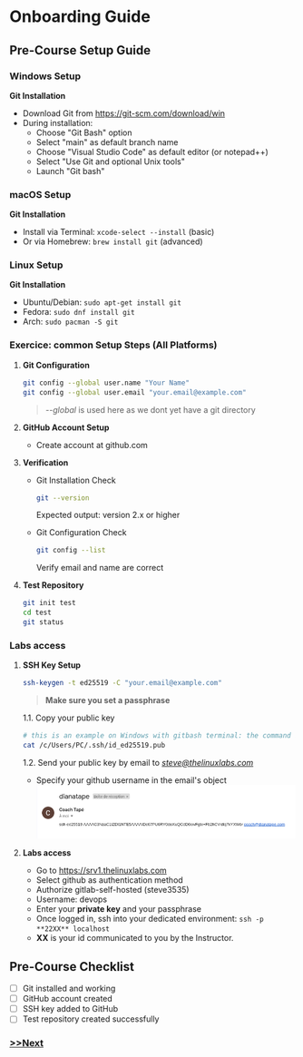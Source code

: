# Onboarding Guide

## Pre-Course Setup Guide

### Windows Setup
**Git Installation**
   - Download Git from https://git-scm.com/download/win
   - During installation:
     - Choose "Git Bash" option
     - Select "main" as default branch name
     - Choose "Visual Studio Code" as default editor (or notepad++)
     - Select "Use Git and optional Unix tools"
     - Launch "Git bash"
   
### macOS Setup
**Git Installation**
   - Install via Terminal: `xcode-select --install` (basic)
   - Or via Homebrew: `brew install git` (advanced)
   
### Linux Setup
**Git Installation**
   - Ubuntu/Debian: `sudo apt-get install git`
   - Fedora: `sudo dnf install git`
   - Arch: `sudo pacman -S git`

   
### Exercice: common Setup Steps (All Platforms)

1. **Git Configuration**
   ```bash
   git config --global user.name "Your Name"
   git config --global user.email "your.email@example.com"
   ```
   > *--global* is used here as we dont yet have a git directory
     
2. **GitHub Account Setup**
   - Create account at github.com
  
3. **Verification**  
   - Git Installation Check
     ```bash
     git --version
     ```
     Expected output: version 2.x or higher

   - Git Configuration Check
     ```bash
     git config --list
     ```
     Verify email and name are correct

4. **Test Repository**
   ```bash
   git init test
   cd test
   git status
   ```

### Labs access    
1. **SSH Key Setup**
   ```bash
   ssh-keygen -t ed25519 -C "your.email@example.com"
   ```
   > **Make sure you set a passphrase**
   
   1.1. Copy your public key
   ```bash
   # this is an example on Windows with gitbash terminal: the command and the path might be different
   cat /c/Users/PC/.ssh/id_ed25519.pub
   ```
   1.2. Send your public key by email to *steve@thelinuxlabs.com*
   - Specify your github username in the email's object  
     ![sample](./send_ssh_pubkey.png)  
     

3. **Labs access**
   - Go to https://srv1.thelinuxlabs.com 
   - Select github as authentication method
   - Authorize gitlab-self-hosted (steve3535)  
   - Username: devops  
   - Enter your **private key** and your passphrase  
   - Once logged in, ssh into your dedicated environment: `ssh -p **22XX** localhost`  
   - **XX** is your id communicated to you by the Instructor.
  

## Pre-Course Checklist
- [ ] Git installed and working
- [ ] GitHub account created
- [ ] SSH key added to GitHub
- [ ] Test repository created successfully

### [>>Next](1-introduction.md)
